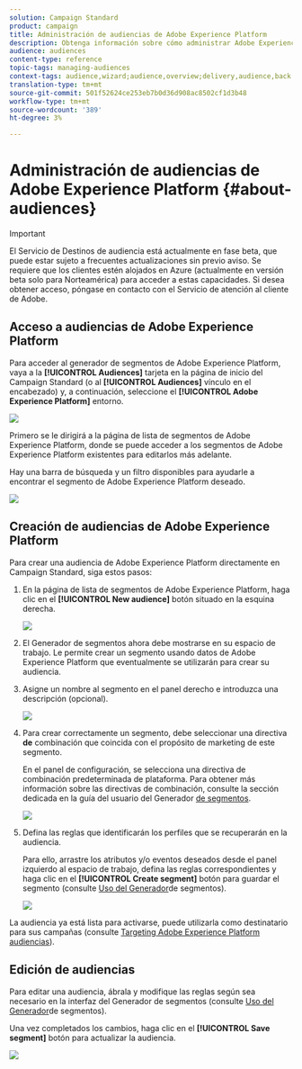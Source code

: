 ```yaml
---
solution: Campaign Standard
product: campaign
title: Administración de audiencias de Adobe Experience Platform
description: Obtenga información sobre cómo administrar Adobe Experience Platform en Campaign Standard.
audience: audiences
content-type: reference
topic-tags: managing-audiences
context-tags: audience,wizard;audience,overview;delivery,audience,back
translation-type: tm+mt
source-git-commit: 501f52624ce253eb7b0d36d908ac8502cf1d3b48
workflow-type: tm+mt
source-wordcount: '389'
ht-degree: 3%

---
```



# Administración de audiencias de Adobe Experience Platform {#about-audiences}

>[!IMPORTANT]
>
>El Servicio de Destinos de audiencia está actualmente en fase beta, que puede estar sujeto a frecuentes actualizaciones sin previo aviso. Se requiere que los clientes estén alojados en Azure (actualmente en versión beta solo para Norteamérica) para acceder a estas capacidades. Si desea obtener acceso, póngase en contacto con el Servicio de atención al cliente de Adobe.

## Acceso a audiencias de Adobe Experience Platform

Para acceder al generador de segmentos de Adobe Experience Platform, vaya a la **[!UICONTROL Audiences]** tarjeta en la página de inicio del Campaign Standard (o al **[!UICONTROL Audiences]** vínculo en el encabezado) y, a continuación, seleccione el **[!UICONTROL Adobe Experience Platform]** entorno.

![](assets/aep_audiences_access.png)

Primero se le dirigirá a la página de lista de segmentos de Adobe Experience Platform, donde se puede acceder a los segmentos de Adobe Experience Platform existentes para editarlos más adelante.

Hay una barra de búsqueda y un filtro disponibles para ayudarle a encontrar el segmento de Adobe Experience Platform deseado.

![](assets/aep_audiences_list.png)

## Creación de audiencias de Adobe Experience Platform

Para crear una audiencia de Adobe Experience Platform directamente en Campaign Standard, siga estos pasos:

1. En la página de lista de segmentos de Adobe Experience Platform, haga clic en el **[!UICONTROL New audience]** botón situado en la esquina derecha.

   ![](assets/aep_audiences_creation_create.png)

1. El Generador de segmentos ahora debe mostrarse en su espacio de trabajo. Le permite crear un segmento usando datos de Adobe Experience Platform que eventualmente se utilizarán para crear su audiencia.

1. Asigne un nombre al segmento en el panel derecho e introduzca una descripción (opcional).

   ![](assets/aep_audiences_creation_edit_name.png)

1. Para crear correctamente un segmento, debe seleccionar una directiva **de** combinación que coincida con el propósito de marketing de este segmento.

   En el panel de configuración, se selecciona una directiva de combinación predeterminada de plataforma. Para obtener más información sobre las directivas de combinación, consulte la sección dedicada en la guía del usuario del Generador [de segmentos](https://docs.adobe.com/content/help/en/experience-platform/segmentation/ui/overview.html).

   ![](assets/aep_audiences_mergepolicy.png)

1. Defina las reglas que identificarán los perfiles que se recuperarán en la audiencia.

   Para ello, arrastre los atributos y/o eventos deseados desde el panel izquierdo al espacio de trabajo, defina las reglas correspondientes y haga clic en el **[!UICONTROL Create segment]** botón para guardar el segmento (consulte [Uso del Generador](../../audiences/using/aep-using-segment-builder.md)de segmentos).

   ![](assets/aep_audiences_creation_query.png)

La audiencia ya está lista para activarse, puede utilizarla como destinatario para sus campañas (consulte [Targeting Adobe Experience Platform audiencias](../../automating/using/aep-targeting-audiences.md)).

## Edición de audiencias

Para editar una audiencia, ábrala y modifique las reglas según sea necesario en la interfaz del Generador de segmentos (consulte [Uso del Generador](../../audiences/using/aep-using-segment-builder.md)de segmentos).

Una vez completados los cambios, haga clic en el **[!UICONTROL Save segment]** botón para actualizar la audiencia.

![](assets/aep_audiences_editing.png)
